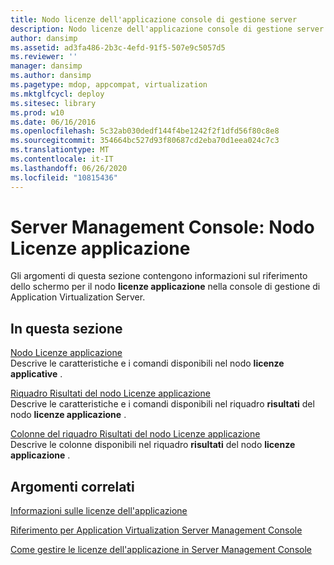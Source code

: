 ```yaml
---
title: Nodo licenze dell'applicazione console di gestione server
description: Nodo licenze dell'applicazione console di gestione server
author: dansimp
ms.assetid: ad3fa486-2b3c-4efd-91f5-507e9c5057d5
ms.reviewer: ''
manager: dansimp
ms.author: dansimp
ms.pagetype: mdop, appcompat, virtualization
ms.mktglfcycl: deploy
ms.sitesec: library
ms.prod: w10
ms.date: 06/16/2016
ms.openlocfilehash: 5c32ab030dedf144f4be1242f2f1dfd56f80c8e8
ms.sourcegitcommit: 354664bc527d93f80687cd2eba70d1eea024c7c3
ms.translationtype: MT
ms.contentlocale: it-IT
ms.lasthandoff: 06/26/2020
ms.locfileid: "10815436"
---
```

# Server Management Console: Nodo Licenze applicazione


Gli argomenti di questa sezione contengono informazioni sul riferimento dello schermo per il nodo **licenze applicazione** nella console di gestione di Application Virtualization Server.

## In questa sezione


<a href="" id="applications-licenses-node"></a>[Nodo Licenze applicazione](applications-licenses-node.md)  
Descrive le caratteristiche e i comandi disponibili nel nodo **licenze applicative** .

<a href="" id="applications-licenses-results-pane"></a>[Riquadro Risultati del nodo Licenze applicazione](applications-licenses-results-pane.md)  
Descrive le caratteristiche e i comandi disponibili nel riquadro **risultati** del nodo **licenze applicazione** .

<a href="" id="applications-licenses-results-pane-columns"></a>[Colonne del riquadro Risultati del nodo Licenze applicazione](applications-licenses-results-pane-columns.md)  
Descrive le colonne disponibili nel riquadro **risultati** del nodo **licenze applicazione** .

## Argomenti correlati


[Informazioni sulle licenze dell'applicazione](about-application-licensing.md)

[Riferimento per Application Virtualization Server Management Console](application-virtualization-server-management-console-reference.md)

[Come gestire le licenze dell'applicazione in Server Management Console](how-to-manage-application-licenses-in-the-server-management-console.md)

 

 





